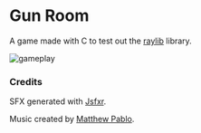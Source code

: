 # Gun Room

A game made with C to test out the [raylib](https://www.raylib.com/) library.

![gameplay](gameplay.gif)

### Credits

SFX generated with [Jsfxr](https://sfxr.me/).

Music created by [Matthew Pablo](https://opengameart.org/content/shake-and-bake).
